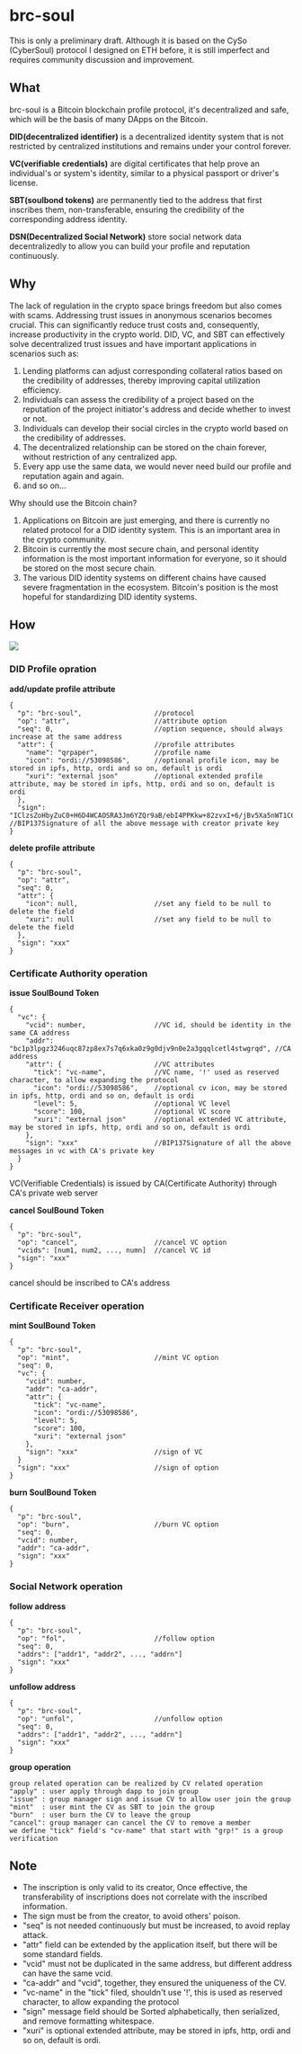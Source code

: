 # brc-soul
This is only a preliminary draft.
Although it is based on the CySo (CyberSoul) protocol I designed on ETH before, 
it is still imperfect and requires community discussion and improvement.

## What
brc-soul is a Bitcoin blockchain profile protocol, it's decentralized and safe,
which will be the basis of many DApps on the Bitcoin.

**DID(decentralized identifier)** is a decentralized identity system that is not
restricted by centralized institutions and remains under your control forever. 

**VC(verifiable credentials)** are digital certificates that help prove an individual's or 
system's identity, similar to a physical passport or driver's license.

**SBT(soulbond tokens)** are permanently tied to the address that first inscribes them,
non-transferable, ensuring the credibility of the corresponding address identity.

**DSN(Decentralized Social Network)** store social network data decentralizedly to allow 
you can build your profile and reputation continuously.


## Why
The lack of regulation in the crypto space brings freedom but also comes with scams.
Addressing trust issues in anonymous scenarios becomes crucial. This can significantly
reduce trust costs and, consequently, increase productivity in the crypto world.
DID, VC, and SBT can effectively solve decentralized trust issues and have important
applications in scenarios such as:

1. Lending platforms can adjust corresponding collateral ratios based on the credibility of addresses, thereby improving capital utilization efficiency.
2. Individuals can assess the credibility of a project based on the reputation of the project initiator's address and decide whether to invest or not.
3. Individuals can develop their social circles in the crypto world based on the credibility of addresses.
4. The decentralized relationship can be stored on the chain forever, without restriction of any centralized app.
5. Every app use the same data, we would never need build our profile and reputation again and again.
6. and so on...

Why should use the Bitcoin chain?
1. Applications on Bitcoin are just emerging, and there is currently no related protocol for a DID identity system. This is an important area in the crypto community.
2. Bitcoin is currently the most secure chain, and personal identity information is the most important information for everyone, so it should be stored on the most secure chain.
3. The various DID identity systems on different chains have caused severe fragmentation in the ecosystem. Bitcoin's position is the most hopeful for standardizing DID identity systems.

## How

![](docs/img/brc-soul.jpg)


### DID Profile opration

**add/update profile attribute**

    {
      "p": "brc-soul",                  //protocol
      "op": "attr",                     //attribute option
      "seq": 0,                         //option sequence, should always increase at the same address
      "attr": {                         //profile attributes
        "name": "qrpaper",              //profile name
        "icon": "ordi://53098586",      //optional profile icon, may be stored in ipfs, http, ordi and so on, default is ordi
        "xuri": "external json"         //optional extended profile attribute, may be stored in ipfs, http, ordi and so on, default is ordi
      },
      "sign": "IClzsZoHbyZuC0+H6D4WCAOSRA3Jm6YZQr9aB/ebI4PPKkw+82zvxI+6/jBv5Xa5nWT1C6L6rplU8f3oE1co7Oo=" //BIP137Signature of all the above message with creator private key
    }

**delete profile attribute**

    {
      "p": "brc-soul",
      "op": "attr",
      "seq": 0,
      "attr": {
        "icon": null,                   //set any field to be null to delete the field
        "xuri": null                    //set any field to be null to delete the field
      },
      "sign": "xxx"                 
    }


### Certificate Authority operation

**issue SoulBound Token**

    {
      "vc": {
        "vcid": number,                 //VC id, should be identity in the same CA address
        "addr": "bc1p3lpgz3246uqc87zp8ex7s7q6xka0z9g0djv9n0e2a3gqqlcetl4stwgrqd", //CA address
        "attr": {                       //VC attributes
          "tick": "vc-name",            //VC name, '!' used as reserved character, to allow expanding the protocol
          "icon": "ordi://53098586",    //optional cv icon, may be stored in ipfs, http, ordi and so on, default is ordi
          "level": 5,                   //optional VC level
          "score": 100,                 //optional VC score
          "xuri": "external json"       //optional extended VC attribute, may be stored in ipfs, http, ordi and so on, default is ordi
        },
        "sign": "xxx"                   //BIP137Signature of all the above messages in vc with CA's private key
      }   
    }

VC(Verifiable Credentials) is issued by CA(Certificate Authority) through CA's private web server

**cancel SoulBound Token**

    {
      "p": "brc-soul",
      "op": "cancel",                   //cancel VC option
      "vcids": [num1, num2, ..., numn]  //cancel VC id
      "sign": "xxx"
    }

cancel should be inscribed to CA's address


### Certificate Receiver operation

**mint SoulBound Token**

    {
      "p": "brc-soul",
      "op": "mint",                     //mint VC option
      "seq": 0,
      "vc": {
        "vcid": number,
        "addr": "ca-addr",
        "attr": {
          "tick": "vc-name",
          "icon": "ordi://53098586",
          "level": 5,
          "score": 100,
          "xuri": "external json"
        },
        "sign": "xxx"                   //sign of VC
      }   
      "sign": "xxx"                     //sign of option
    }

**burn SoulBound Token**

    {
      "p": "brc-soul",
      "op": "burn",                     //burn VC option
      "seq": 0,
      "vcid": number,
      "addr": "ca-addr",
      "sign": "xxx"
    }


### Social Network operation

**follow address**

    {
      "p": "brc-soul",
      "op": "fol",                      //follow option
      "seq": 0,
      "addrs": ["addr1", "addr2", ..., "addrn"]
      "sign": "xxx"
    }

**unfollow address**

    {
      "p": "brc-soul",
      "op": "unfol",                    //unfollow option
      "seq": 0,
      "addrs": ["addr1", "addr2", ..., "addrn"]
      "sign": "xxx"
    }

**group operation**

    group related operation can be realized by CV related operation
    "apply" : user apply through dapp to join group
    "issue" : group manager sign and issue CV to allow user join the group
    "mint"  : user mint the CV as SBT to join the group
    "burn"  : user burn the CV to leave the group
    "cancel": group manager can cancel the CV to remove a member
    we define "tick" field's "cv-name" that start with "grp!" is a group verification


## Note
* The inscription is only valid to its creator, Once effective, the transferability of inscriptions does not correlate with the inscribed information.
* The sign must be from the creator, to avoid others' poison.
* "seq" is not needed continuously but must be increased, to avoid replay attack.
* "attr" field can be extended by the application itself, but there will be some standard fields.
* "vcid" must not be duplicated in the same address, but different address can have the same vcid.
* "ca-addr" and "vcid", together, they ensured the uniqueness of the CV.
* "vc-name" in the "tick" filed, shouldn't use '!', this is used as reserved character, to allow expanding the protocol
* "sign" message field should be Sorted alphabetically, then serialized, and remove formatting whitespace.
* "xuri" is optional extended attribute, may be stored in ipfs, http, ordi and so on, default is ordi.
